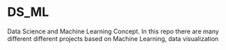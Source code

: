 # DS_ML
Data Science and Machine Learning Concept.
In this repo there are many different different projects based on Machine Learning, data visualization
